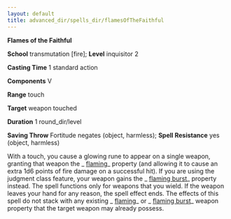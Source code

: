 ```yaml
---
layout: default
title: advanced_dir/spells_dir/flamesOfTheFaithful
---
```

 **Flames of the Faithful**

**School** transmutation [fire]; **Level** inquisitor 2

**Casting Time** 1 standard action

**Components** V

**Range** touch

**Target** weapon touched

**Duration** 1 round_dir/level

**Saving Throw** Fortitude negates (object, harmless); **Spell Resistance** yes (object, harmless)

With a touch, you cause a glowing rune to appear on a single weapon, granting that weapon the _ [flaming](../../../../magicItems_dir/weapons#_weapons-flaming)_ property (and allowing it to cause an extra 1d6 points of fire damage on a successful hit). If you are using the judgment class feature, your weapon gains the _ [flaming burst](../../../../magicItems_dir/weapons#_weapons-flaming-burst)_ property instead. The spell functions only for weapons that you wield. If the weapon leaves your hand for any reason, the spell effect ends. The effects of this spell do not stack with any existing _ [flaming](../../../../magicItems_dir/weapons#_weapons-flaming)_ or _ [flaming burst](../../../../magicItems_dir/weapons#_weapons-flaming-burst)_ weapon property that the target weapon may already possess.

